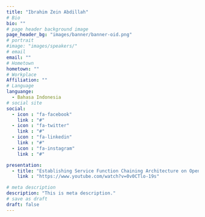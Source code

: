 ```yaml
---
title: "Ibrahim Zein Abdillah"
# Bio
bio: ""
# page header background image
page_header_bg: "images/banner/banner-oid.png"
# portrait
#image: "images/speakers/"
# email
email: ""
# Hometown
hometown: ""
# Workplace
Affiliation: ""
# Language
languange:
  - Bahasa Indonesia
# social site
social:
  - icon : "fa-facebook"
    link : "#"
  - icon : "fa-twitter"
    link : "#"
  - icon : "fa-linkedin"
    link : "#"
  - icon : "fa-instagram"
    link : "#"

presentation:
  - title: "Establishing Service Function Chaining Architecture on OpenStack for Internet VNF Use-case"
    link : "https://www.youtube.com/watch?v=0v0CTlo-19s"

# meta description
description: "This is meta description."
# save as draft
draft: false
---
```

